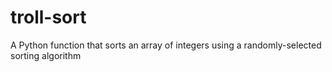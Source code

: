 # troll-sort
A Python function that sorts an array of integers using a randomly-selected sorting algorithm
